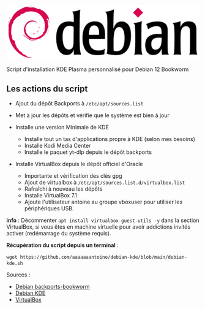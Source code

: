 <img src="./logo.png" />

Script d'installation KDE Plasma personnalisé pour Debian 12 Bookworm 

## Les actions du script

- Ajout du dépôt Backports à `/etc/apt/sources.list`
- Met à jour les dépôts et vérifie que le système est bien à jour

- Installe une version Minimale de KDE 
  - Installe tout un tas d'applications propre à KDE (selon mes besoins)
  - Installe Kodi Media Center
  - Installe le paquet yt-dlp depuis le dépôt backports

- Installe VirtualBox depuis le dépôt officiel d'Oracle
  - Importante et vérification des clés gpg
  - Ajout de virtualbox à `/etc/apt/sources.list.d/virtualbox.list`
  - Rafraîchi à nouveau les dépôts
  - Installe VirtualBox 7.1
  - Ajoute l'utilisateur antoine au groupe vboxuser pour utiliser les périphériques USB.

**info** : Décommenter `apt install virtualbox-guest-utils -y` dans la section VirtualBox, si vous êtes en machine virtuelle pour avoir addictions invités activer (redémarrage du système requis).

**Récupération du script depuis un terminal** :
```
wget https://github.com/aaaaaaantoine/debian-kde/blob/main/debian-kde.sh
```

Sources :
- [Debian backports-bookworm]()
- [Debian KDE]()
- [VirtualBox]()
